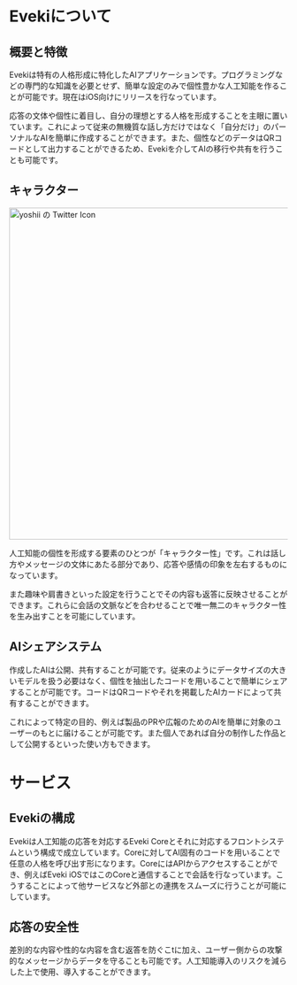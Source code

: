 # Evekiについて

## 概要と特徴

Evekiは特有の人格形成に特化したAIアプリケーションです。プログラミングなどの専門的な知識を必要とせず、簡単な設定のみで個性豊かな人工知能を作ることが可能です。現在はiOS向けにリリースを行なっています。

応答の文体や個性に着目し、自分の理想とする人格を形成することを主眼に置いています。これによって従来の無機質な話し方だけではなく「自分だけ」のパーソナルなAIを簡単に作成することができます。また、個性などのデータはQRコードとして出力することができるため、Evekiを介してAIの移行や共有を行うことも可能です。

## キャラクター


<Image src="/contents/assets/20230511_171151_Eveki_4).jpg" alt="yoshii の Twitter Icon" width="1280" height="600" />

人工知能の個性を形成する要素のひとつが「キャラクター性」です。これは話し方やメッセージの文体にあたる部分であり、応答や感情の印象を左右するものになっています。

また趣味や肩書きといった設定を行うことでその内容も返答に反映させることができます。これらに会話の文脈などを合わせることで唯一無二のキャラクター性を生み出すことを可能にしています。

## AIシェアシステム

作成したAIは公開、共有することが可能です。従来のようにデータサイズの大きいモデルを扱う必要はなく、個性を抽出したコードを用いることで簡単にシェアすることが可能です。コードはQRコードやそれを掲載したAIカードによって共有することができます。

これによって特定の目的、例えば製品のPRや広報のためのAIを簡単に対象のユーザーのもとに届けることが可能です。また個人であれば自分の制作した作品として公開するといった使い方もできます。

# サービス

## Evekiの構成

Evekiは人工知能の応答を対応するEveki Coreとそれに対応するフロントシステムという構成で成立しています。Coreに対してAI固有のコードを用いることで任意の人格を呼び出す形になります。CoreにはAPIからアクセスすることができ、例えばEveki iOSではこのCoreと通信することで会話を行なっています。こうすることによって他サービスなど外部との連携をスムーズに行うことが可能にしています。

## 応答の安全性

差別的な内容や性的な内容を含む返答を防ぐこtに加え、ユーザー側からの攻撃的なメッセージからデータを守ることも可能です。人工知能導入のリスクを減らした上で使用、導入することができます。

